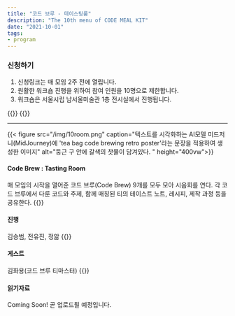 ```yaml
---
title: "코드 브루 - 테이스팅룸"
description: "The 10th menu of CODE MEAL KIT"
date: "2021-10-01"
tags:
- program
---
```



### 신청하기 
1. 신청링크는 매 모임 2주 전에 열립니다. 
2. 원활한 워크숍 진행을 위하여 참여 인원을 10명으로 제한합니다.
3. 워크숍은 서울시립 남서울미술관 1층 전시실에서 진행됩니다.


{{<break>}}
{{<break>}}

*** 

{{< figure src="/img/10room.png" caption="텍스트를 시각화하는 AI모델 미드저니(MidJourney)에 'tea bag code brewing retro poster'라는 문장을 적용하여 생성한 이미지" alt="둥근 구 안에 갈색의 찻물이 담겨있다. " height="400vw">}}
#### Code Brew : Tasting Room 
매 모임의 시작을 열어준 코드 브루(Code Brew) 9개를 모두 모아 시음회를 연다. 각 코드 브루에서 다룬 코드와 주제, 함께 매칭된 티의 테이스트 노트, 레시피, 제작 과정 등을 공유한다. 
{{<break>}}

#### 진행  
김승범, 전유진, 정앎
{{<break>}}

#### 게스트 
김화용(코드 브루 티마스터)
{{<break>}}

#### 읽기자료 
Coming Soon! 
곧 업로드될 예정입니다. 

